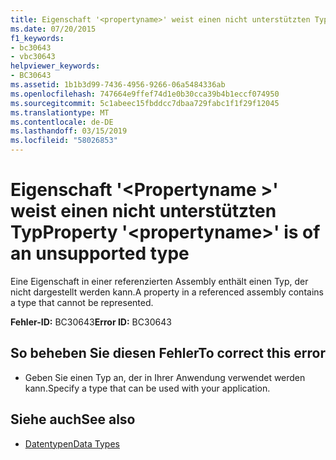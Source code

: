 ```yaml
---
title: Eigenschaft '<propertyname>' weist einen nicht unterstützten Typ
ms.date: 07/20/2015
f1_keywords:
- bc30643
- vbc30643
helpviewer_keywords:
- BC30643
ms.assetid: 1b1b3d99-7436-4956-9266-06a5484336ab
ms.openlocfilehash: 747664e9ffef74d1e0b30cca39b4b1eccf074950
ms.sourcegitcommit: 5c1abeec15fbddcc7dbaa729fabc1f1f29f12045
ms.translationtype: MT
ms.contentlocale: de-DE
ms.lasthandoff: 03/15/2019
ms.locfileid: "58026853"
---
```

# <a name="property-propertyname-is-of-an-unsupported-type"></a><span data-ttu-id="84a6a-102">Eigenschaft '\<Propertyname >' weist einen nicht unterstützten Typ</span><span class="sxs-lookup"><span data-stu-id="84a6a-102">Property '\<propertyname>' is of an unsupported type</span></span>
<span data-ttu-id="84a6a-103">Eine Eigenschaft in einer referenzierten Assembly enthält einen Typ, der nicht dargestellt werden kann.</span><span class="sxs-lookup"><span data-stu-id="84a6a-103">A property in a referenced assembly contains a type that cannot be represented.</span></span>  
  
 <span data-ttu-id="84a6a-104">**Fehler-ID:** BC30643</span><span class="sxs-lookup"><span data-stu-id="84a6a-104">**Error ID:** BC30643</span></span>  
  
## <a name="to-correct-this-error"></a><span data-ttu-id="84a6a-105">So beheben Sie diesen Fehler</span><span class="sxs-lookup"><span data-stu-id="84a6a-105">To correct this error</span></span>  
  
-   <span data-ttu-id="84a6a-106">Geben Sie einen Typ an, der in Ihrer Anwendung verwendet werden kann.</span><span class="sxs-lookup"><span data-stu-id="84a6a-106">Specify a type that can be used with your application.</span></span>  
  
## <a name="see-also"></a><span data-ttu-id="84a6a-107">Siehe auch</span><span class="sxs-lookup"><span data-stu-id="84a6a-107">See also</span></span>

- [<span data-ttu-id="84a6a-108">Datentypen</span><span class="sxs-lookup"><span data-stu-id="84a6a-108">Data Types</span></span>](../../visual-basic/programming-guide/language-features/data-types/index.md)
